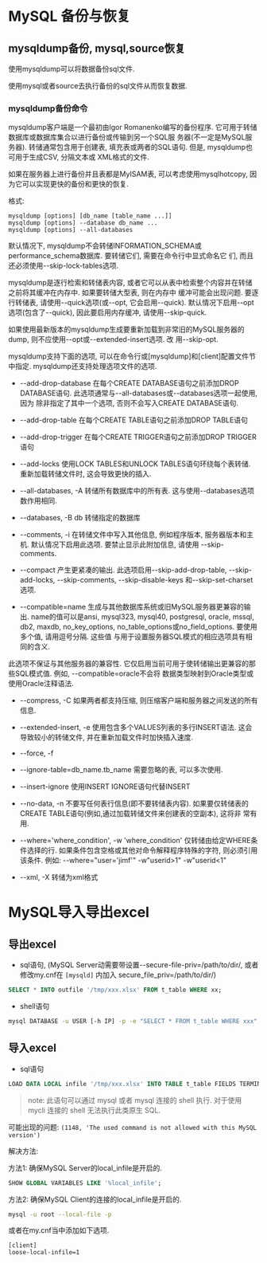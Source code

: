 # MySQL 备份与恢复

## mysqldump备份, mysql,source恢复

使用mysqldump可以将数据备份sql文件. 

使用mysql或者source去执行备份的sql文件从而恢复数据.

### mysqldump备份命令

mysqldump客户端是一个最初由Igor Romanenko编写的备份程序. 它可用于转储数据库或数据库集合以进行备份或传输到另一个SQL服
务器(不一定是MySQL服务器). 转储通常包含用于创建表, 填充表或两者的SQL语句. 但是, mysqldump也可用于生成CSV, 分隔文本或
XML格式的文件.

如果在服务器上进行备份并且表都是MyISAM表, 可以考虑使用mysqlhotcopy, 因为它可以实现更快的备份和更快的恢复.

格式:
```
mysqldump [options] [db_name [table_name ...]]
mysqldump [options] --database db_name ...
mysqldump [options] --all-databases
```

默认情况下, mysqldump不会转储INFORMATION_SCHEMA或performance_schema数据库. 要转储它们, 需要在命令行中显式命名它
们, 而且还必须使用--skip-lock-tables选项.

mysqldump是逐行检索和转储表内容, 或者它可以从表中检索整个内容并在转储之前将其缓冲在内存中. 如果要转储大型表, 则在内存中
缓冲可能会出现问题. 要逐行转储表, 请使用--quick选项(或--opt, 它会启用--quick). 默认情况下启用--opt选项(包含了--quick), 
因此要启用内存缓冲, 请使用--skip-quick. 

如果使用最新版本的mysqldump生成要重新加载到非常旧的MySQL服务器的dump, 则不应使用--opt或--extended-insert选项. 改
用--skip-opt.

mysqldump支持下面的选项, 可以在命令行或\[mysqldump]和\[client]配置文件节中指定. mysqldump还支持处理选项文件的选项.

- --add-drop-database
在每个CREATE DATABASE语句之前添加DROP DATABASE语句. 此选项通常与--all-databases或--databases选项一起使用, 因为
除非指定了其中一个选项, 否则不会写入CREATE DATABASE语句.

- --add-drop-table
在每个CREATE TABLE语句之前添加DROP TABLE语句

- --add-drop-trigger
在每个CREATE TRIGGER语句之前添加DROP TRIGGER语句

- --add-locks
使用LOCK TABLES和UNLOCK TABLES语句环绕每个表转储. 重新加载转储文件时, 这会导致更快的插入.

- --all-databases, -A
转储所有数据库中的所有表. 这与使用--databases选项数作用相同.

- --databases, -B db
转储指定的数据库

- --comments, -i
在转储文件中写入其他信息, 例如程序版本, 服务器版本和主机. 默认情况下启用此选项. 要禁止显示此附加信息, 请使用
--skip-comments.

- --compact
产生更紧凑的输出. 此选项启用--skip-add-drop-table, --skip-add-locks, --skip-comments, --skip-disable-keys
和--skip-set-charset选项.


- --compatible=name
生成与其他数据库系统或旧MySQL服务器更兼容的输出. name的值可以是ansi, mysql323, mysql40, postgresql, oracle, 
mssql, db2, maxdb, no_key_options, no_table_options或no_field_options. 要使用多个值, 请用逗号分隔. 这些值
与用于设置服务器SQL模式的相应选项具有相同的含义.

此选项不保证与其他服务器的兼容性. 它仅启用当前可用于使转储输出更兼容的那些SQL模式值. 例如, --compatible=oracle不会将
数据类型映射到Oracle类型或使用Oracle注释语法.

- --compress, -C
如果两者都支持压缩, 则压缩客户端和服务器之间发送的所有信息.

- --extended-insert, -e
使用包含多个VALUES列表的多行INSERT语法. 这会导致较小的转储文件, 并在重新加载文件时加快插入速度.

- --force, -f

- --ignore-table=db_name.tb_name
需要忽略的表, 可以多次使用.

- --insert-ignore
使用INSERT IGNORE语句代替INSERT

- --no-data, -n
不要写任何表行信息(即不要转储表内容). 如果要仅转储表的CREATE TABLE语句(例如,通过加载转储文件来创建表的空副本), 这将非
常有用.

- --where='where_condition', -w 'where_condition'
仅转储由给定WHERE条件选择的行. 如果条件包含空格或其他对命令解释程序特殊的字符, 则必须引用该条件.
例如: --where="user='jimf'"
     -w"userid>1"
     -w"userid<1"
     
- --xml, -X
转储为xml格式


# MySQL导入导出excel

## 导出excel

- sql语句, (MySQL Server动需要带设置--secure-file-priv=/path/to/dir/, 或者修改my.cnf在 `[mysqld]` 内加入
secure_file_priv=/path/to/dir/)
```sql
SELECT * INTO outfile '/tmp/xxx.xlsx' FROM t_table WHERE xx;
```

- shell语句
```bash
mysql DATABASE -u USER [-h IP] -p -e "SELECT * FROM t_table WHERE xxx" > /tmp/xxx.xlsx
```

## 导入excel

- sql语句

```sql
LOAD DATA LOCAL infile '/tmp/xxx.xlsx' INTO TABLE t_table FIELDS TERMINATED BY "\t" LINES TERMINATED BY "\n";
```

> note: 此语句可以通过 mysql 或者 mysql 连接的 shell 执行. 对于使用 mycli 连接的 shell 无法执行此类原生 SQL.

可能出现的问题: `(1148, 'The used command is not allowed with this MySQL version')`

解决方法:

方法1: 确保MySQL Server的local_infile是开启的.
```sql
SHOW GLOBAL VARIABLES LIKE '%local_infile';
```

方法2: 确保MySQL Client的连接的local_infile是开启的.

```bash
mysql -u root --local-file -p
```

或者在my.cnf当中添加如下选项.
```
[client]
loose-local-infile=1
```